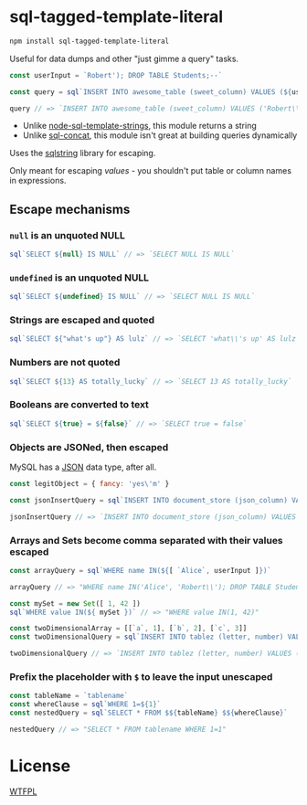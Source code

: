 <!-- js
const sql = require('./')
-->

# sql-tagged-template-literal

```sh
npm install sql-tagged-template-literal
```

Useful for data dumps and other "just gimme a query" tasks.

```js
const userInput = `Robert'); DROP TABLE Students;--`

const query = sql`INSERT INTO awesome_table (sweet_column) VALUES (${userInput})`

query // => `INSERT INTO awesome_table (sweet_column) VALUES ('Robert\\'); DROP TABLE Students;--')`
```

- Unlike [node-sql-template-strings](https://github.com/felixfbecker/node-sql-template-strings), this module returns a string
- Unlike [sql-concat](https://github.com/TehShrike/sql-concat), this module isn't great at building queries dynamically

Uses the [sqlstring](https://github.com/mysqljs/sqlstring) library for escaping.

Only meant for escaping *values* - you shouldn't put table or column names in expressions.

## Escape mechanisms

### `null` is an unquoted NULL

```js
sql`SELECT ${null} IS NULL` // => `SELECT NULL IS NULL`
```

### `undefined` is an unquoted NULL

```js
sql`SELECT ${undefined} IS NULL` // => `SELECT NULL IS NULL`
```

### Strings are escaped and quoted

```js
sql`SELECT ${"what's up"} AS lulz` // => `SELECT 'what\\'s up' AS lulz`
```

### Numbers are not quoted

```js
sql`SELECT ${13} AS totally_lucky` // => `SELECT 13 AS totally_lucky`
```

### Booleans are converted to text

```js
sql`SELECT ${true} = ${false}` // => `SELECT true = false`
```

### Objects are JSONed, then escaped

MySQL has a [JSON](https://dev.mysql.com/doc/refman/5.7/en/json.html) data type, after all.

```js
const legitObject = { fancy: 'yes\'m' }

const jsonInsertQuery = sql`INSERT INTO document_store (json_column) VALUES (${legitObject})`

jsonInsertQuery // => `INSERT INTO document_store (json_column) VALUES ('{\\"fancy\\":\\"yes\\'m\\"}')`
```

### Arrays and Sets become comma separated with their values escaped

```js
const arrayQuery = sql`WHERE name IN(${[ `Alice`, userInput ]})`

arrayQuery // => "WHERE name IN('Alice', 'Robert\\'); DROP TABLE Students;--')"
```

```js
const mySet = new Set([ 1, 42 ])
sql`WHERE value IN(${ mySet })` // => "WHERE value IN(1, 42)"
```

```js
const twoDimensionalArray = [[`a`, 1], [`b`, 2], [`c`, 3]]
const twoDimensionalQuery = sql`INSERT INTO tablez (letter, number) VALUES ${twoDimensionalArray}`

twoDimensionalQuery // => `INSERT INTO tablez (letter, number) VALUES ('a', 1), ('b', 2), ('c', 3)`
```

### Prefix the placeholder with `$` to leave the input unescaped

```js
const tableName = `tablename`
const whereClause = sql`WHERE 1=${1}`
const nestedQuery = sql`SELECT * FROM $${tableName} $${whereClause}`

nestedQuery // => "SELECT * FROM tablename WHERE 1=1"
```

# License

[WTFPL](http://wtfpl2.com/)
